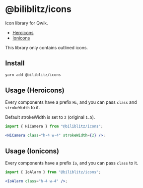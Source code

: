 # @biliblitz/icons

Icon library for Qwik.

- [Heroicons](https://github.com/tailwindlabs/heroicons)
- [Ionicons](https://github.com/ionic-team/ionicons)

This library only contains outlined icons.

## Install

```bash
yarn add @biliblitz/icons
```

## Usage (Heroicons)

Every components have a prefix `Hi`, and you can pass `class` and `strokeWidth` to it.

Default strokeWidth is set to `2` (original `1.5`).

```jsx
import { HiCamera } from "@biliblitz/icons";

<HiCamera class="h-4 w-4" strokeWidth={2} />;
```

## Usage (Ionicons)

Every components have a prefix `Io`, and you can pass `class` to it.

```jsx
import { IoAlarm } from "@biliblitz/icons";

<IoAlarm class="h-4 w-4" />;
```
